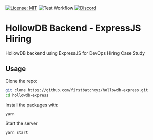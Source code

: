 [![License: MIT](https://img.shields.io/badge/license-MIT-yellow.svg)](https://opensource.org/licenses/MIT)
![Test Workflow](https://github.com/firstbatchxyz/hollowdb-express/actions/workflows/test.yml/badge.svg?branch=master)
[![Discord](https://dcbadge.vercel.app/api/server/2wuU9ym6fq?style=flat)](https://discord.gg/2wuU9ym6fq)

# HollowDB Backend - ExpressJS Hiring

HollowDB backend using ExpressJS for DevOps Hiring Case Study

## Usage

Clone the repo:

```bash
git clone https://github.com/firstbatchxyz/hollowdb-express.git
cd hollowdb-express
```

Install the packages with:

```bash
yarn
```

Start the server

```bash
yarn start
```
